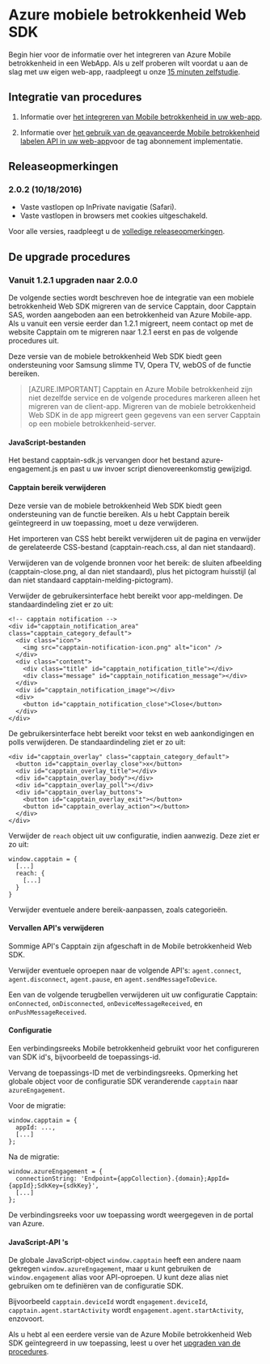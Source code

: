 <properties
    pageTitle="Overzicht van Azure mobiele betrokkenheid Web SDK | Microsoft Azure"
    description="De meest recente updates en procedures voor het Web SDK voor Azure Mobile betrokkenheid"
    services="mobile-engagement"
    documentationCenter="mobile"
    authors="piyushjo"
    manager="erikre"
    editor="" />

<tags
    ms.service="mobile-engagement"
    ms.workload="mobile"
    ms.tgt_pltfrm="web"
    ms.devlang="js"
    ms.topic="article"
    ms.date="10/18/2016"
    ms.author="piyushjo" />


# <a name="azure-mobile-engagement-web-sdk"></a>Azure mobiele betrokkenheid Web SDK

Begin hier voor de informatie over het integreren van Azure Mobile betrokkenheid in een WebApp. Als u zelf proberen wilt voordat u aan de slag met uw eigen web-app, raadpleegt u onze [15 minuten zelfstudie](mobile-engagement-web-app-get-started.md).

## <a name="integration-procedures"></a>Integratie van procedures
1. Informatie over [het integreren van Mobile betrokkenheid in uw web-app](mobile-engagement-web-integrate-engagement.md).

2. Informatie over [het gebruik van de geavanceerde Mobile betrokkenheid labelen API in uw web-app](mobile-engagement-web-use-engagement-api.md)voor de tag abonnement implementatie.

## <a name="release-notes"></a>Releaseopmerkingen

### <a name="202-10182016"></a>2.0.2 (10/18/2016)

-   Vaste vastlopen op InPrivate navigatie (Safari).
-   Vaste vastlopen in browsers met cookies uitgeschakeld.

Voor alle versies, raadpleegt u de [volledige releaseopmerkingen](mobile-engagement-web-release-notes.md).

## <a name="upgrade-procedures"></a>De upgrade procedures

### <a name="upgrade-from-121-to-200"></a>Vanuit 1.2.1 upgraden naar 2.0.0

De volgende secties wordt beschreven hoe de integratie van een mobiele betrokkenheid Web SDK migreren van de service Capptain, door Capptain SAS, worden aangeboden aan een betrokkenheid van Azure Mobile-app. Als u vanuit een versie eerder dan 1.2.1 migreert, neem contact op met de website Capptain om te migreren naar 1.2.1 eerst en pas de volgende procedures uit.

Deze versie van de mobiele betrokkenheid Web SDK biedt geen ondersteuning voor Samsung slimme TV, Opera TV, webOS of de functie bereiken.

>[AZURE.IMPORTANT] Capptain en Azure Mobile betrokkenheid zijn niet dezelfde service en de volgende procedures markeren alleen het migreren van de client-app. Migreren van de mobiele betrokkenheid Web SDK in de app migreert geen gegevens van een server Capptain op een mobiele betrokkenheid-server.

#### <a name="javascript-files"></a>JavaScript-bestanden

Het bestand capptain-sdk.js vervangen door het bestand azure-engagement.js en past u uw invoer script dienovereenkomstig gewijzigd.

#### <a name="remove-capptain-reach"></a>Capptain bereik verwijderen

Deze versie van de mobiele betrokkenheid Web SDK biedt geen ondersteuning van de functie bereiken. Als u hebt Capptain bereik geïntegreerd in uw toepassing, moet u deze verwijderen.

Het importeren van CSS hebt bereikt verwijderen uit de pagina en verwijder de gerelateerde CSS-bestand (capptain-reach.css, al dan niet standaard).

Verwijderen van de volgende bronnen voor het bereik: de sluiten afbeelding (capptain-close.png, al dan niet standaard), plus het pictogram huisstijl (al dan niet standaard capptain-melding-pictogram).

Verwijder de gebruikersinterface hebt bereikt voor app-meldingen. De standaardindeling ziet er zo uit:

    <!-- capptain notification -->
    <div id="capptain_notification_area" class="capptain_category_default">
      <div class="icon">
        <img src="capptain-notification-icon.png" alt="icon" />
      </div>
      <div class="content">
        <div class="title" id="capptain_notification_title"></div>
        <div class="message" id="capptain_notification_message"></div>
      </div>
      <div id="capptain_notification_image"></div>
      <div>
        <button id="capptain_notification_close">Close</button>
      </div>
    </div>

De gebruikersinterface hebt bereikt voor tekst en web aankondigingen en polls verwijderen. De standaardindeling ziet er zo uit:

    <div id="capptain_overlay" class="capptain_category_default">
      <button id="capptain_overlay_close">x</button>
      <div id="capptain_overlay_title"></div>
      <div id="capptain_overlay_body"></div>
      <div id="capptain_overlay_poll"></div>
      <div id="capptain_overlay_buttons">
        <button id="capptain_overlay_exit"></button>
        <button id="capptain_overlay_action"></button>
      </div>
    </div>

Verwijder de `reach` object uit uw configuratie, indien aanwezig. Deze ziet er zo uit:

    window.capptain = {
      [...]
      reach: {
        [...]
      }
    }

Verwijder eventuele andere bereik-aanpassen, zoals categorieën.

#### <a name="remove-deprecated-apis"></a>Vervallen API's verwijderen

Sommige API's Capptain zijn afgeschaft in de Mobile betrokkenheid Web SDK.

Verwijder eventuele oproepen naar de volgende API's: `agent.connect`, `agent.disconnect`, `agent.pause`, en `agent.sendMessageToDevice`.

Een van de volgende terugbellen verwijderen uit uw configuratie Capptain: `onConnected`, `onDisconnected`, `onDeviceMessageReceived`, en `onPushMessageReceived`.

#### <a name="configuration"></a>Configuratie

Een verbindingsreeks Mobile betrokkenheid gebruikt voor het configureren van SDK id's, bijvoorbeeld de toepassings-id.

Vervang de toepassings-ID met de verbindingsreeks. Opmerking het globale object voor de configuratie SDK veranderende `capptain` naar `azureEngagement`.

Voor de migratie:

    window.capptain = {
      appId: ...,
      [...]
    };

Na de migratie:

    window.azureEngagement = {
      connectionString: 'Endpoint={appCollection}.{domain};AppId={appId};SdkKey={sdkKey}',
      [...]
    };

De verbindingsreeks voor uw toepassing wordt weergegeven in de portal van Azure.

#### <a name="javascript-apis"></a>JavaScript-API 's

De globale JavaScript-object `window.capptain` heeft een andere naam gekregen `window.azureEngagement`, maar u kunt gebruiken de `window.engagement` alias voor API-oproepen. U kunt deze alias niet gebruiken om te definiëren van de configuratie SDK.

Bijvoorbeeld `capptain.deviceId` wordt `engagement.deviceId`, `capptain.agent.startActivity` wordt `engagement.agent.startActivity`, enzovoort.

Als u hebt al een eerdere versie van de Azure Mobile betrokkenheid Web SDK geïntegreerd in uw toepassing, leest u over het [upgraden van de procedures](mobile-engagement-web-upgrade-procedure.md).
